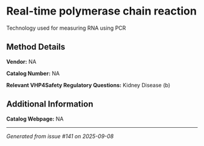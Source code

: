 # Real-time polymerase chain reaction

Technology used for measuring RNA using PCR

## Method Details

**Vendor:** NA

**Catalog Number:** NA

**Relevant VHP4Safety Regulatory Questions:** Kidney Disease (b)

## Additional Information

**Catalog Webpage:** NA

---

*Generated from issue #141 on 2025-09-08*

